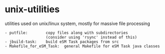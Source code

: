 # unix-utilities
utilities used on unix/linux system, mostly for massive file processing

```
- putfile:        copy files along with subdirectories
                  (consider using 'rsync' instead of this)
- jbuild-task:    build eSM Task packages from src
- Makefile_for_eSM_Task:  general Makefile for eSM Task java classes
```
